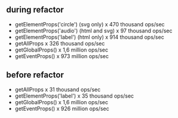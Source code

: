 ## during refactor
- getElementProps('circle') (svg only) x 470 thousand ops/sec
- getElementProps('audio') (html and svg) x 97 thousand ops/sec
- getElementProps('label') (html only) x 914 thousand ops/sec
- getAllProps x 326 thousand ops/sec
- getGlobalProps() x 1,6 million ops/sec
- getEventProps() x 973 million ops/sec

## before refactor
- getAllProps x 31 thousand ops/sec
- getElementProps('label') x 35 thousand ops/sec
- getGlobalProps() x 1,6 million ops/sec
- getEventProps() x 926 million ops/sec